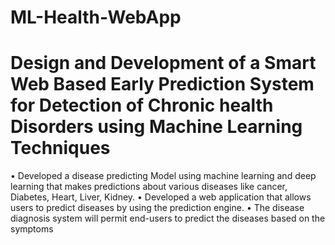 # ML-Health-WebApp
# Design and Development of a Smart Web Based Early Prediction System for Detection of Chronic health Disorders using Machine Learning Techniques

• Developed a disease predicting Model using machine learning and deep learning that makes predictions about various diseases like cancer, Diabetes, Heart, Liver, Kidney.
• Developed a web application that allows users to predict diseases by using the prediction engine.
• The disease diagnosis system will permit end-users to predict the diseases based on the symptoms
